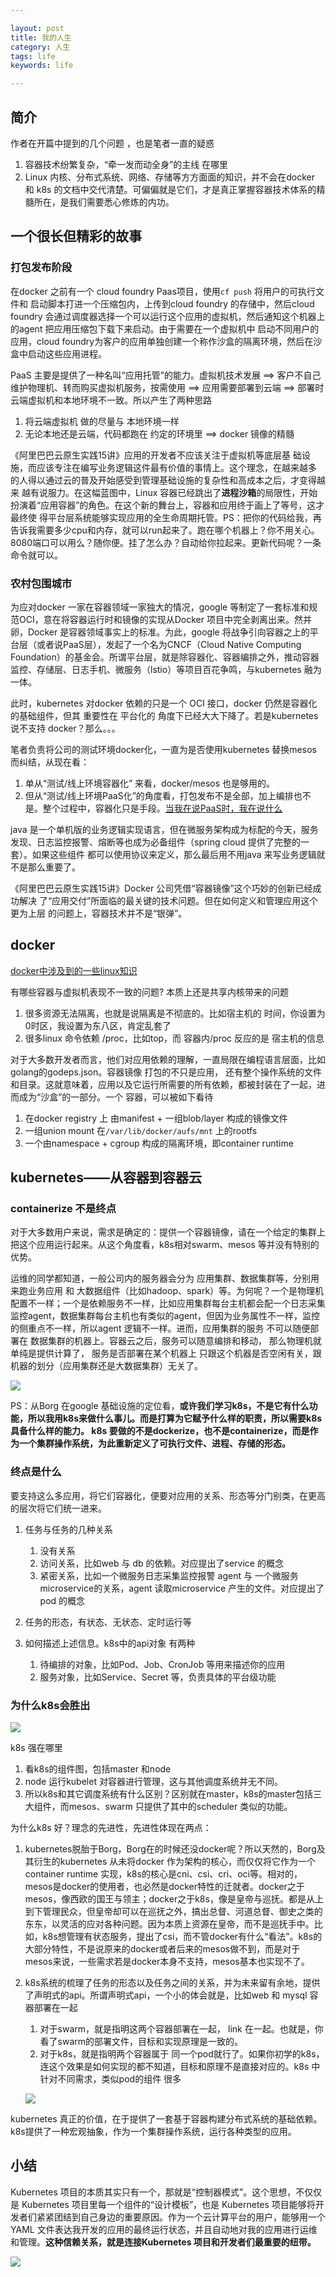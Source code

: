 ```yaml
---

layout: post
title: 我的人生
category: 人生
tags: life
keywords: life

---
```


## 简介

作者在开篇中提到的几个问题 ，也是笔者一直的疑惑

1. 容器技术纷繁复杂，“牵一发而动全身”的主线 在哪里
2. Linux 内核、分布式系统、网络、存储等方方面面的知识，并不会在docker 和 k8s 的文档中交代清楚。可偏偏就是它们，才是真正掌握容器技术体系的精髓所在，是我们需要悉心修炼的内功。

## 一个很长但精彩的故事

### 打包发布阶段

在docker 之前有一个 cloud foundry Paas项目，使用`cf push` 将用户的可执行文件和 启动脚本打进一个压缩包内，上传到cloud foundry 的存储中，然后cloud foundry 会通过调度器选择一个可以运行这个应用的虚拟机，然后通知这个机器上的agent 把应用压缩包下载下来启动。由于需要在一个虚拟机中 启动不同用户的应用，cloud foundry为客户的应用单独创建一个称作沙盒的隔离环境，然后在沙盒中启动这些应用进程。

PaaS 主要是提供了一种名叫“应用托管”的能力。虚拟机技术发展 ==> 客户不自己维护物理机、转而购买虚拟机服务，按需使用 ==> 应用需要部署到云端 ==> 部署时云端虚拟机和本地环境不一致。所以产生了两种思路

1. 将云端虚拟机 做的尽量与 本地环境一样
2. 无论本地还是云端，代码都跑在 约定的环境里 ==> docker 镜像的精髓

《阿里巴巴云原生实践15讲》应用的开发者不应该关注于虚拟机等底层基 础设施，而应该专注在编写业务逻辑这件最有价值的事情上。这个理念，在越来越多 的人得以通过云的普及开始感受到管理基础设施的复杂性和高成本之后，才变得越来 越有说服力。在这幅蓝图中，Linux 容器已经跳出了**进程沙箱**的局限性，开始扮演着“应用容器”的角色。在这个新的舞台上，容器和应用终于画上了等号，这才最终使 得平台层系统能够实现应用的全生命周期托管。PS：把你的代码给我，再告诉我需要多少cpu和内存，就可以run起来了。跑在哪个机器上？你不用关心。8080端口可以用么？随你便。挂了怎么办？自动给你拉起来。更新代码呢？一条命令就可以。


### 农村包围城市

为应对docker 一家在容器领域一家独大的情况，google 等制定了一套标准和规范OCI，意在将容器运行时和镜像的实现从Docker 项目中完全剥离出来。然并卵，Docker 是容器领域事实上的标准。为此，google 将战争引向容器之上的平台层（或者说PaaS层），发起了一个名为CNCF（Cloud Native Computing Foundation）的基金会。所谓平台层，就是除容器化、容器编排之外，推动容器监控、存储层、日志手机、微服务（lstio）等项目百花争鸣，与kubernetes 融为一体。

此时，kubernetes 对docker 依赖的只是一个 OCI 接口，docker 仍然是容器化的基础组件，但其 重要性在 平台化的 角度下已经大大下降了。若是kubernetes 说不支持 docker？那么。。。

笔者负责将公司的测试环境docker化，一直为是否使用kubernetes 替换mesos 而纠结，从现在看：


1. 单从“测试/线上环境容器化” 来看，docker/mesos 也是够用的。
2. 但从“测试/线上环境PaaS化”的角度看，打包发布不是全部，加上编排也不是。整个过程中，容器化只是手段。[当我在说PaaS时，我在说什么](http://qiankunli.github.io/2018/09/26/paas.html)

java 是一个单机版的业务逻辑实现语言，但在微服务架构成为标配的今天，服务发现、日志监控报警、熔断等也成为必备组件（spring cloud 提供了完整的一套）。如果这些组件 都可以使用协议来定义，那么最后用不用java 来写业务逻辑就不是那么重要了。

《阿里巴巴云原生实践15讲》Docker 公司凭借“容器镜像”这个巧妙的创新已经成功解决 了“应用交付”所面临的最关键的技术问题。但在如何定义和管理应用这个更为上层 的问题上，容器技术并不是“银弹”。


## docker

[docker中涉及到的一些linux知识](http://qiankunli.github.io/2016/12/02/linux_docker.html)

有哪些容器与虚拟机表现不一致的问题? 本质上还是共享内核带来的问题

1. 很多资源无法隔离，也就是说隔离是不彻底的。比如宿主机的 时间，你设置为0时区，我设置为东八区，肯定乱套了
2. 很多linux 命令依赖 /proc，比如top，而 容器内/proc 反应的是 宿主机的信息

对于大多数开发者而言，他们对应用依赖的理解，一直局限在编程语言层面，比如golang的godeps.json。容器镜像 打包的不只是应用， 还有整个操作系统的文件和目录。这就意味着，应用以及它运行所需要的所有依赖，都被封装在了一起，进而成为“沙盒”的一部分。一个 容器，可以被如下看待

1. 在docker registry 上 由manifest + 一组blob/layer 构成的镜像文件
2. 一组union mount 在`/var/lib/docker/aufs/mnt` 上的rootfs
3. 一个由namespace + cgroup 构成的隔离环境，即container runtime

## kubernetes——从容器到容器云

### containerize 不是终点

对于大多数用户来说，需求是确定的：提供一个容器镜像，请在一个给定的集群上把这个应用运行起来。从这个角度看，k8s相对swarm、mesos 等并没有特别的优势。

运维的同学都知道，一般公司内的服务器会分为 应用集群、数据集群等，分别用来跑业务应用 和 大数据组件（比如hadoop、spark）等。为何呢？一个是物理机配置不一样；一个是依赖服务不一样，比如应用集群每台主机都会配一个日志采集监控agent，数据集群每台主机也有类似的agent，但因为业务属性不一样，监控的侧重点不一样，所以agent 逻辑不一样。进而，应用集群的服务 不可以随便部署在 数据集群的机器上。容器云之后，服务可以随意编排和移动， 那么物理机就单纯是提供计算了， 服务是否部署在某个机器上 只跟这个机器是否空闲有关，跟机器的划分（应用集群还是大数据集群）无关了。

![](/public/upload/kubernetes/borg_in_google.PNG)

PS：从Borg 在google 基础设施的定位看，**或许我们学习k8s，不是它有什么功能，所以我用k8s来做什么事儿。而是打算为它赋予什么样的职责，所以需要k8s具备什么样的能力。 k8s 要做的不是dockerize，也不是containerize，而是作为一个集群操作系统，为此重新定义了可执行文件、进程、存储的形态。**

### 终点是什么

要支持这么多应用，将它们容器化，便要对应用的关系、形态等分门别类，在更高的层次将它们统一进来。

1. 任务与任务的几种关系

	1. 没有关系
	2. 访问关系，比如web 与 db 的依赖。对应提出了service 的概念
	2. 紧密关系，比如一个微服务日志采集监控报警 agent 与 一个微服务microservice的关系，agent 读取microservice 产生的文件。对应提出了pod 的概念

2. 任务的形态，有状态、无状态、定时运行等
3. 如何描述上述信息。k8s中的api对象 有两种

	1. 待编排的对象，比如Pod、Job、CronJob 等用来描述你的应用
	2. 服务对象，比如Service、Secret 等，负责具体的平台级功能

### 为什么k8s会胜出

![](/public/upload/kubernetes/k8s_framework.JPG)

k8s 强在哪里

1. 看k8s的组件图，包括master 和node
2. node 运行kubelet 对容器进行管理，这与其他调度系统并无不同。
3. 所以k8s和其它调度系统有什么区别？区别就在master，k8s的master包括三大组件，而mesos、swarm 只提供了其中的scheduler 类似的功能。

为什么k8s 好？理念的先进性，先进性体现在两点：

1. kubernetes脱胎于Borg，Borg在的时候还没docker呢？所以天然的，Borg及其衍生的kubernetes 从未将docker 作为架构的核心，而仅仅将它作为一个container runtime 实现，k8s的核心是cni、csi、cri、oci等。相对的，mesos是docker的使用者，也必然是docker特性的迁就者。docker之于mesos，像西欧的国王与领主；docker之于k8s，像是皇帝与巡抚。都是从上到下管理民众，但皇帝却可以在巡抚之外，搞出总督、河道总督、御史之类的东东，以灵活的应对各种问题。因为本质上资源在皇帝，而不是巡抚手中。比如，k8s想管理有状态服务，提出了csi，而不管docker有什么“看法”。k8s的大部分特性，不是说原来的docker或者后来的mesos做不到，而是对于mesos来说，一些需求若是docker本身不支持，mesos基本也实现不了。

2. k8s系统的梳理了任务的形态以及任务之间的关系，并为未来留有余地，提供了声明式的api。所谓声明式api，一个小的体会就是，比如web 和 mysql 容器部署在一起

	1. 对于swarm，就是指明这两个容器部署在一起， link 在一起。也就是，你看了swarm的部署文件，目标和实现原理是一致的。
	2. 对于k8s，就是指明两个容器属于 同一个pod就行了。如果你初学的k8s，连这个效果是如何实现的都不知道，目标和原理不是直接对应的。k8s 中针对不同需求，类似pod的组件 很多

	![](/public/upload/kubernetes/k8s_pod.PNG)


kubernetes 真正的价值，在于提供了一套基于容器构建分布式系统的基础依赖。k8s提供了一种宏观抽象，作为一个集群操作系统，运行各种类型的应用。

## 小结

Kubernetes 项目的本质其实只有一个，那就是“控制器模式”。这个思想，不仅仅是 Kubernetes 项目里每一个组件的“设计模板”，也是 Kubernetes 项目能够将开发者们紧紧团结到自己身边的重要原因。作为一个云计算平台的用户，能够用一个 YAML 文件表达我开发的应用的最终运行状态，并且自动地对我的应用进行运维和管理。**这种信赖关系，就是连接Kubernetes 项目和开发者们最重要的纽带。**


![](/public/upload/kubernetes/parse_k8s_ad.JPG)

